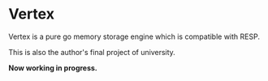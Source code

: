 # Vertex

Vertex is a pure go memory storage engine which is compatible with RESP.

This is also the author's final project of university.

**Now working in progress.**